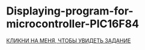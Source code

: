 # Displaying-program-for-microcontroller-PIC16F84
[КЛИКНИ НА МЕНЯ, ЧТОБЫ УВИДЕТЬ ЗАДАНИЕ](PIC16F84.pdf)

